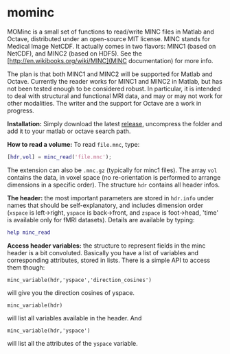 mominc
======

MOMinc is a small set of functions to read/write MINC files in Matlab and Octave, distributed under an open-source MIT license. MINC stands for Medical Image NetCDF. It actually comes in two flavors: MINC1 (based on NetCDF), and MINC2 (based on HDF5). See the [http://en.wikibooks.org/wiki/MINC](MINC documentation) for more info. 

The plan is that both MINC1 and MINC2 will be supported for Matlab and Octave. Currently the reader works for MINC1 and MINC2 in Matlab, but has not been tested enough to be considered robust. In particular, it is intended to deal with structural and functional MRI data, and may or may not work for other modalities. The writer and the support for Octave are a work in progress.

**Installation:** Simply download the latest [release](https://github.com/SIMEXP/mominc/releases), uncompress the folder and add it to your matlab or octave search path. 

**How to read a volume:** To read `file.mnc`, type:
```matlab
[hdr,vol] = minc_read('file.mnc');
```
The extension can also be `.mnc.gz` (typically for minc1 files). The array `vol` contains the data, in voxel space (no re-orientation is performed to arrange dimensions in a specific order). The structure `hdr` contains all header infos. 

**The header:** the most important parameters are stored in `hdr.info` under names that should be self-explanatory, and includes dimension order (`xspace` is left->right, `yspace` is back->front, and `zspace` is foot->head, 'time' is available only for fMRI datasets). Details are available by typing:
```matlab
help minc_read
```

**Access header variables:** the structure to represent fields in the minc header is a bit convoluted. Basically you have a list of variables and corresponding attributes, stored in lists. There is a simple API to access them though:
```
minc_variable(hdr,'yspace','direction_cosines')
```
will give you the direction cosines of yspace. 
```
minc_variable(hdr)
```
will list all variables available in the header. And
```
minc_variable(hdr,'yspace')
```
will list all the attributes of the `yspace` variable. 
